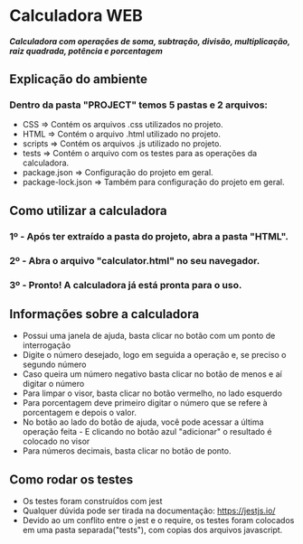 # Calculadora WEB

##### Calculadora com operações de soma, subtração, divisão, multiplicação, raiz quadrada, potência e porcentagem

## Explicação do ambiente

### Dentro da pasta "PROJECT" temos 5 pastas e 2 arquivos:

- CSS => Contém os arquivos .css utilizados no projeto.
- HTML => Contém o arquivo .html utilizado no projeto.
- scripts => Contém os arquivos .js utilizado no projeto.
- tests => Contém o arquivo com os testes para as operações da calculadora.
- package.json => Configuração do projeto em geral.
- package-lock.json => Também para configuração do projeto em geral.

## Como utilizar a calculadora

### 1º - Após ter extraído a pasta do projeto, abra a pasta "HTML".

### 2º - Abra o arquivo "calculator.html" no seu navegador.

### 3º - Pronto! A calculadora já está pronta para o uso.

## Informações sobre a calculadora

- Possui uma janela de ajuda, basta clicar no botão com um ponto de interrogação
- Digite o número desejado, logo em seguida a operação e, se preciso o segundo número
- Caso queira um número negativo basta clicar no botão de menos e aí digitar o número
- Para limpar o visor, basta clicar no botão vermelho, no lado esquerdo
- Para porcentagem deve primeiro digitar o número que se refere à porcentagem e depois o valor.
- No botão ao lado do botão de ajuda, você pode acessar a última operação feita - E clicando no botão azul "adicionar" o resultado é colocado no visor
- Para números decimais, basta clicar no botão de ponto.

## Como rodar os testes

- Os testes foram construídos com jest
- Qualquer dúvida pode ser tirada na documentação: https://jestjs.io/
- Devido ao um conflito entre o jest e o require, os testes foram colocados
  em uma pasta separada("tests"), com copias dos arquivos javascript.

